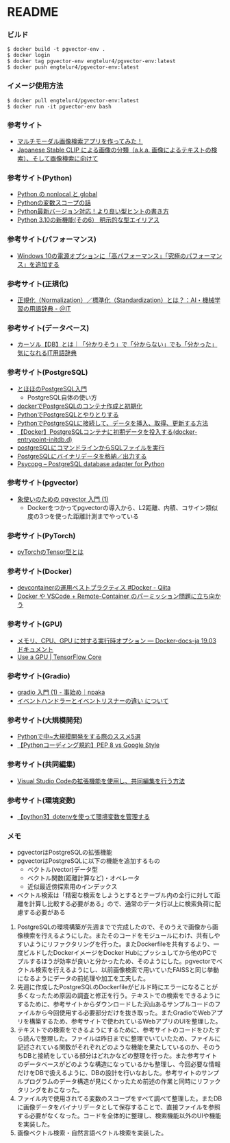 # README

### ビルド

```
$ docker build -t pgvector-env .
$ docker login
$ docker tag pgvector-env engtelur4/pgvector-env:latest
$ docker push engtelur4/pgvector-env:latest
```

### イメージ使用方法

```
$ docker pull engtelur4/pgvector-env:latest
$ docker run -it pgvector-env bash
```

### 参考サイト

- [マルチモーダル画像検索アプリを作ってみた！](https://qiita.com/yuji-arakawa/items/70470b348c90adb82b7f "マルチモーダル画像検索アプリを作ってみた！")
- [Japanese Stable CLIP による画像の分類（a.k.a. 画像によるテキストの検索）、そして画像検索に向けて](https://qiita.com/yuji-arakawa/items/042937eaf16fa00cf491 "Japanese Stable CLIP による画像の分類（a.k.a. 画像によるテキストの検索）、そして画像検索に向けて")

### 参考サイト(Python)

- [Python の nonlocal と global](https://qiita.com/domodomodomo/items/6df1419767e8acb99dd7 "Python の nonlocal と global")
- [Pythonの変数スコープの話](https://qiita.com/msssgur/items/12992fc816e6adf32cff "Pythonの変数スコープの話")
- [Python最新バージョン対応！より良い型ヒントの書き方](https://gihyo.jp/article/2022/09/monthly-python-2209 "Python最新バージョン対応！より良い型ヒントの書き方")
- [Python 3.10の新機能(その6） 明示的な型エイリアス](https://www.python.jp/news/wnpython310/typealias.html "Python 3.10の新機能(その6） 明示的な型エイリアス")

### 参考サイト(パフォーマンス)

- [Windows 10の電源オプションに「高パフォーマンス」「究極のパフォーマンス」を追加する](https://atmarkit.itmedia.co.jp/ait/articles/1810/29/news019.html "Windows 10の電源オプションに「高パフォーマンス」「究極のパフォーマンス」を追加する")

### 参考サイト(正規化)

- [正規化（Normalization）／標準化（Standardization）とは？：AI・機械学習の用語辞典 - ＠IT](https://atmarkit.itmedia.co.jp/ait/articles/2110/07/news027.html "正規化（Normalization）／標準化（Standardization）とは？：AI・機械学習の用語辞典 - ＠IT")

### 参考サイト(データベース)

- [カーソル【DB】とは｜「分かりそう」で「分からない」でも「分かった」気になれるIT用語辞典](https://wa3.i-3-i.info/word11582.html "カーソル【DB】とは｜「分かりそう」で「分からない」でも「分かった」気になれるIT用語辞典")

### 参考サイト(PostgreSQL)

- [とほほのPostgreSQL入門](https://www.tohoho-web.com/ex/postgresql.html "とほほのPostgreSQL入門")
  - PostgreSQL自体の使い方
- [dockerでPostgreSQLのコンテナ作成と初期化](https://qiita.com/asylum/items/17e655d8369c19affbc3 "dockerでPostgreSQLのコンテナ作成と初期化")
- [PythonでPostgreSQLとやりとりする](https://zenn.dev/collabostyle/articles/36e822520182d3 "PythonでPostgreSQLとやりとりする")
- [PythonでPostgreSQLに接続して、データを挿入、取得、更新する方法](https://pydocument.hatenablog.com/entry/2023/03/31/000945 "PythonでPostgreSQLに接続して、データを挿入、取得、更新する方法")
- [【Docker】PostgreSQLコンテナに初期データを投入する(docker-entrypoint-initdb.d)](https://atsum.in/linux/docker-postgres-init/ "【Docker】PostgreSQLコンテナに初期データを投入する(docker-entrypoint-initdb.d)")
- [postgreSQLにコマンドラインからSQLファイルを実行](https://qiita.com/Takashi_Nishimura/items/da5551e6a4cb4b64f055 "postgreSQLにコマンドラインからSQLファイルを実行")
- [PostgreSQLにバイナリデータを格納／出力する](https://www.insight-ltd.co.jp/tech_blog/postgresql/806/ "PostgreSQLにバイナリデータを格納／出力する")
- [Psycopg – PostgreSQL database adapter for Python](https://www.psycopg.org/docs/index.html "Psycopg – PostgreSQL database adapter for Python")

### 参考サイト(pgvector)

- [象使いのための pgvector 入門 (1)](https://qiita.com/hmatsu47/items/b393cecef8ed9df57c35 "象使いのための pgvector 入門 (1)")
  - Dockerをつかってpgvectorの導入から、L2距離、内積、コサイン類似度の3つを使った距離計測までやっている

### 参考サイト(PyTorch)

- [pyTorchのTensor型とは](https://qiita.com/mathlive/items/241bfb42d852bb801b96 "pyTorchのTensor型とは")

### 参考サイト(Docker)

- [devcontainerの運用ベストプラクティス #Docker - Qiita](https://qiita.com/1mono2/items/5bbf91f588ab9d5cd444 "devcontainerの運用ベストプラクティス #Docker - Qiita")
- [Docker や VSCode + Remote-Container のパーミッション問題に立ち向かう](https://zenn.dev/forrep/articles/8c0304ad420c8e "Docker や VSCode + Remote-Container のパーミッション問題に立ち向かう")

### 参考サイト(GPU)

- [メモリ、CPU、GPU に対する実行時オプション — Docker-docs-ja 19.03 ドキュメント](https://docs.docker.jp/v19.03/config/container/resource_constraints.html "メモリ、CPU、GPU に対する実行時オプション — Docker-docs-ja 19.03 ドキュメント")
- [Use a GPU  |  TensorFlow Core](https://www.tensorflow.org/guide/gpu "Use a GPU  |  TensorFlow Core")

### 参考サイト(Gradio)

- [gradio 入門 (1) - 事始め｜npaka](https://note.com/npaka/n/nb9d4902f8f4d "gradio 入門 (1) - 事始め｜npaka")
- [イベントハンドラーとイベントリスナーの違い について](https://designare.jp/blog/tokuyasu/%E3%82%A4%E3%83%99%E3%83%B3%E3%83%88%E3%83%8F%E3%83%B3%E3%83%89%E3%83%A9%E3%83%BC%E3%81%A8%E3%82%A4%E3%83%99%E3%83%B3%E3%83%88%E3%83%AA%E3%82%B9%E3%83%8A%E3%83%BC%E3%81%AE%E9%81%95%E3%81%84.html "イベントハンドラーとイベントリスナーの違い について")

### 参考サイト(大規模開発)

- [Pythonで中~大規模開発をする際のススメ5選](https://qiita.com/ForestMountain1234/items/70a499b1c00175b77407 "Pythonで中~大規模開発をする際のススメ5選")
- [【Pythonコーディング規約】PEP 8 vs Google Style](https://qiita.com/hi-asano/items/f43ced224483ea1f62f4 "【Pythonコーディング規約】PEP 8 vs Google Style")

### 参考サイト(共同編集)

- [Visual Studio Codeの拡張機能を使用し、共同編集を行う方法](https://engineer-blog.ajike.co.jp/vscode-liveshare/ "Visual Studio Codeの拡張機能を使用し、共同編集を行う方法")

### 参考サイト(環境変数)

- [【python3】dotenvを使って環境変数を管理する](https://note.com/yucco72/n/nb52bfb6d65bb "【python3】dotenvを使って環境変数を管理する")

### メモ

- pgvectorはPostgreSQLの拡張機能
- pgvectorはPostgreSQLに以下の機能を追加するもの
  - ベクトル(vector)データ型
  - ベクトル関数(距離計算など)・オペレータ
  - 近似最近傍探索用のインデックス
- ベクトル検索は「精密な検索をしようとするとテーブル内の全行に対して距離を計算し比較する必要がある」ので、通常のデータ行以上に検索負荷に配慮する必要がある


1. PostgreSQLの環境構築が先週までで完成したので、そのうえで画像から画像検索を行えるようにした。またそのコードをモジュールにわけ、共有しやすいようにリファクタリングを行った。またDockerfileを共有するより、一度ビルドしたDockerイメージをDocker Hubにプッシュしてから他のPCでプルするほうが効率が良いと分かったため、そのようにした。pgvectorでベクトル検索を行えるようにし、以前画像検索で用いていたFAISSと同じ挙動になるようにデータの前処理や加工を工夫した。
2. 先週に作成したPostgreSQLのDockerfileがビルド時にエラーになることが多くなったため原因の調査と修正を行う。テキストでの検索をできるようにするために、参考サイトからダウンロードした沢山あるサンプルコードのファイルから今回使用する必要部分だけを抜き取った。またGradioでWebアプリを構築するため、参考サイトで使われているWebアプリのUIを整理した。
3. テキストでの検索をできるようにするために、参考サイトのコードをひたすら読んで整理した。ファイルは昨日までに整理でいていたため、ファイルに記述されている関数がそれぞれどのような機能を果たしているのか、そのうちDBと接続をしている部分はどれかなどの整理を行った。また参考サイトのデータベースがどのような構造になっているかも整理し、今回必要な情報だけをDBで扱えるように、DBの設計を行いなおした。参考サイトのサンプルプログラムのデータ構造が見にくかったため前述の作業と同時にリファクタリングをおこなった。
4. ファイル内で使用されてる変数のスコープをすべて調べて整理した。またDBに画像データをバイナリデータとして保存することで、直接ファイルを参照する必要がなくなった。コードを全体的に整理し、検索機能以外のUIや機能を実装した。
5. 画像ベクトル検索・自然言語ベクトル検索を実装した。